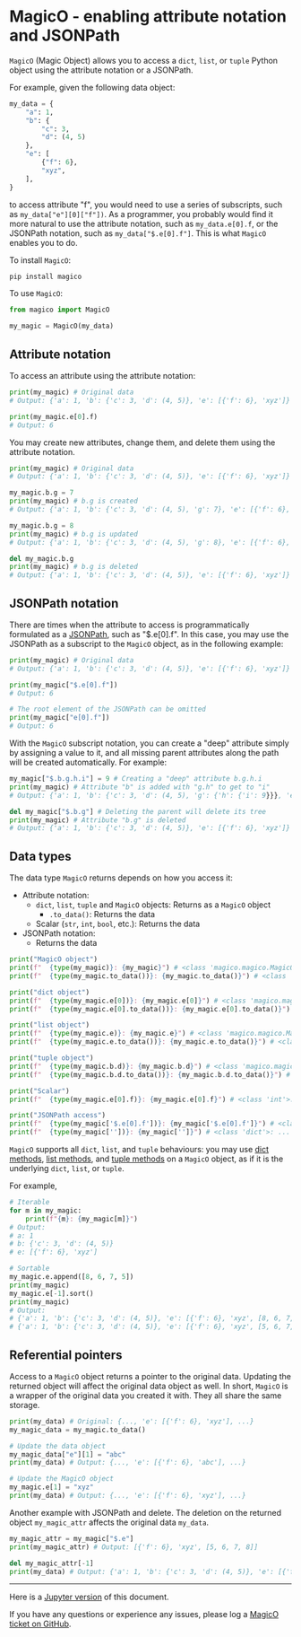 # MagicO - enabling attribute notation and JSONPath

`MagicO` (Magic Object) allows you to access a `dict`, `list`, or `tuple` Python object using the attribute notation or a JSONPath.

For example, given the following data object:


```python
my_data = {
    "a": 1,
    "b": {
        "c": 3,
        "d": (4, 5)
    },
    "e": [
        {"f": 6},
        "xyz",
    ],
}
```

to access attribute "f", you would need to use a series of subscripts, such as `my_data["e"][0]["f"])`.
As a programmer, you probably would find it more natural to use the attribute notation, such as `my_data.e[0].f`, or the JSONPath notation, such as `my_data["$.e[0].f"]`.
This is what `MagicO` enables you to do.

To install `MagicO`:

```bash
pip install magico
```

To use `MagicO`:

```python
from magico import MagicO

my_magic = MagicO(my_data)
```

## Attribute notation

To access an attribute using the attribute notation:

```python
print(my_magic) # Original data
# Output: {'a': 1, 'b': {'c': 3, 'd': (4, 5)}, 'e': [{'f': 6}, 'xyz']}

print(my_magic.e[0].f)
# Output: 6
```

You may create new attributes, change them, and delete them using the attribute notation.

```python
print(my_magic) # Original data
# Output: {'a': 1, 'b': {'c': 3, 'd': (4, 5)}, 'e': [{'f': 6}, 'xyz']}

my_magic.b.g = 7
print(my_magic) # b.g is created
# Output: {'a': 1, 'b': {'c': 3, 'd': (4, 5), 'g': 7}, 'e': [{'f': 6}, 'xyz']}

my_magic.b.g = 8
print(my_magic) # b.g is updated
# Output: {'a': 1, 'b': {'c': 3, 'd': (4, 5), 'g': 8}, 'e': [{'f': 6}, 'xyz']}

del my_magic.b.g
print(my_magic) # b.g is deleted
# Output: {'a': 1, 'b': {'c': 3, 'd': (4, 5)}, 'e': [{'f': 6}, 'xyz']}
```

## JSONPath notation

There are times when the attribute to access is programmatically formulated as a [JSONPath](https://github.com/json-path/JsonPath), such as "$.e[0].f".
In this case, you may use the JSONPath as a subscript to the `MagicO` object, as in the following example:

```python
print(my_magic) # Original data
# Output: {'a': 1, 'b': {'c': 3, 'd': (4, 5)}, 'e': [{'f': 6}, 'xyz']}

print(my_magic["$.e[0].f"])
# Output: 6

# The root element of the JSONPath can be omitted
print(my_magic["e[0].f"])
# Output: 6
```

With the `MagicO` subscript notation, you can create a "deep" attribute simply by assigning a value to it, and all missing parent attributes along the path will be created automatically. For example:

```python
my_magic["$.b.g.h.i"] = 9 # Creating a "deep" attribute b.g.h.i
print(my_magic) # Attribute "b" is added with "g.h" to get to "i"
# Output: {'a': 1, 'b': {'c': 3, 'd': (4, 5), 'g': {'h': {'i': 9}}}, 'e': [{'f': 6}, 'xyz']}

del my_magic["$.b.g"] # Deleting the parent will delete its tree
print(my_magic) # Attribute "b.g" is deleted
# Output: {'a': 1, 'b': {'c': 3, 'd': (4, 5)}, 'e': [{'f': 6}, 'xyz']}
```

## Data types

The data type `MagicO` returns depends on how you access it:

- Attribute notation:
  - `dict`, `list`, `tuple` and `MagicO` objects: Returns as a `MagicO` object
    - `.to_data()`: Returns the data
  - Scalar (`str`, `int`, `bool`, etc.): Returns the data
- JSONPath notation:
  - Returns the data

```python
print("MagicO object")
print(f"  {type(my_magic)}: {my_magic}") # <class 'magico.magico.MagicO'>: ...
print(f"  {type(my_magic.to_data())}: {my_magic.to_data()}") # <class 'dict'>: ...

print("dict object")
print(f"  {type(my_magic.e[0])}: {my_magic.e[0]}") # <class 'magico.magico.MagicO'>: {'f': 6}
print(f"  {type(my_magic.e[0].to_data())}: {my_magic.e[0].to_data()}") # <class 'dict'>: {'f': 6}

print("list object")
print(f"  {type(my_magic.e)}: {my_magic.e}") # <class 'magico.magico.MagicO'>: [{'f': 6}, 'xyz']
print(f"  {type(my_magic.e.to_data())}: {my_magic.e.to_data()}") # <class 'list'>: [{'f': 6}, 'xyz']

print("tuple object")
print(f"  {type(my_magic.b.d)}: {my_magic.b.d}") # <class 'magico.magico.MagicO'>: (4, 5)
print(f"  {type(my_magic.b.d.to_data())}: {my_magic.b.d.to_data()}") # <class 'tuple'>: (4, 5)

print("Scalar")
print(f"  {type(my_magic.e[0].f)}: {my_magic.e[0].f}") # <class 'int'>: 6

print("JSONPath access")
print(f"  {type(my_magic['$.e[0].f'])}: {my_magic['$.e[0].f']}") # <class 'int'>: 6
print(f"  {type(my_magic[''])}: {my_magic['']}") # <class 'dict'>: ...
```

`MagicO` supports all `dict`, `list`, and `tuple` behaviours: you may use [dict methods](https://www.w3schools.com/python/python_ref_dictionary.asp), [list methods](https://www.w3schools.com/python/python_ref_list.asp), and [tuple methods](https://www.w3schools.com/python/python_ref_tuple.asp) on a `MagicO` object, as if it is the underlying `dict`, `list`, or `tuple`.

For example,

```python
# Iterable
for m in my_magic:
    print(f"{m}: {my_magic[m]}")
# Output:
# a: 1
# b: {'c': 3, 'd': (4, 5)}
# e: [{'f': 6}, 'xyz']

# Sortable
my_magic.e.append([8, 6, 7, 5])
print(my_magic)
my_magic.e[-1].sort()
print(my_magic)
# Output:
# {'a': 1, 'b': {'c': 3, 'd': (4, 5)}, 'e': [{'f': 6}, 'xyz', [8, 6, 7, 5]]}
# {'a': 1, 'b': {'c': 3, 'd': (4, 5)}, 'e': [{'f': 6}, 'xyz', [5, 6, 7, 8]]}
```

## Referential pointers

Access to a `MagicO` object returns a pointer to the original data.
Updating the returned object will affect the original data object as well.
In short, `MagicO` is a wrapper of the original data you created it with.
They all share the same storage.

```python
print(my_data) # Original: {..., 'e': [{'f': 6}, 'xyz'], ...}
my_magic_data = my_magic.to_data()

# Update the data object
my_magic_data["e"][1] = "abc"
print(my_data) # Output: {..., 'e': [{'f': 6}, 'abc'], ...}

# Update the MagicO object
my_magic.e[1] = "xyz"
print(my_data) # Output: {..., 'e': [{'f': 6}, 'xyz'], ...}
```

Another example with JSONPath and delete. The deletion on the returned object `my_magic_attr` affects the original data `my_data`.

```python
my_magic_attr = my_magic["$.e"]
print(my_magic_attr) # Output: [{'f': 6}, 'xyz', [5, 6, 7, 8]]

del my_magic_attr[-1]
print(my_data) # Output: {'a': 1, 'b': {'c': 3, 'd': (4, 5)}, 'e': [{'f': 6}, 'xyz']}
```

---
Here is a [Jupyter version](https://github.com/jackyko8/magico/blob/main/tutorials/MagicO.ipynb) of this document.

If you have any questions or experience any issues, please log a [MagicO ticket on GitHub](https://github.com/jackyko8/magico/issues).
